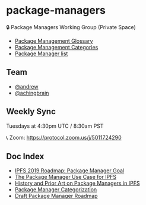 # package-managers
🔒 Package Managers Working Group (Private Space)

- [Package Management Glossary](glossary.md)
- [Package Management Categories](categories.md)
- [Package Manager list](package-managers)

## Team
- [@andrew](http://github.com/andrew)
- [@achingbrain](https://github.com/achingbrain)

## Weekly Sync
Tuesdays at 4:30pm UTC / 8:30am PST

📞 Zoom: https://protocol.zoom.us/j/5011724290

## Doc Index
- [IPFS 2019 Roadmap: Package Manager Goal](https://github.com/ipfs/roadmap#-package-managers-d1-e5-i3)
- [The Package Manager Use Case for IPFS](https://docs.google.com/document/d/1z7bN9xdrtNJD_fvbi0pHA5p1O8-uUqvpu2U9lfAlXFc/edit#)
- [History and Prior Art on Package Managers in IPFS](https://docs.google.com/document/d/1wdG5dDBCqnBk5sbqFjuJhLU5UkSJ5TcV2h39OlbnTcI/edit?ts=5c35ebb2#)
- [Package Manager Categorization](https://docs.google.com/document/d/1WwekeTJ4tAPjLVDnfIt-dXrgu7vGD29T07EQWN2_G-A/edit#heading=h.kgd4ngectp6q)
- [Draft Package Manager Roadmap](https://docs.google.com/document/d/1-HtUiRpMzYq9to56ShCGyCr-NCZ6TR49Zl-b5HHJdm0/edit#heading=h.5zpzsg32y0bx)
